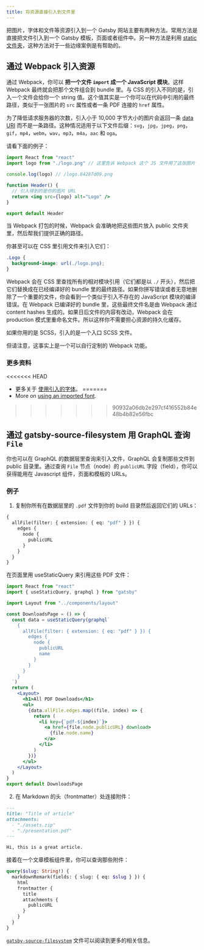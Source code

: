 ```yaml
---
title: 将资源直接引入到文件里
---
```


把图片，字体和文件等资源引入到一个 Gatsby 网站主要有两种方法。常用方法是直接把文件引入到一个 Gatsby 模板，页面或者组件中。另一种方法是利用 [static 文件夹](/docs/static-folder)，这种方法对于一些边缘案例是有帮助的。

## 通过 Webpack 引入资源

通过 Webpack，你可以 **把一个文件 `import` 成一个 JavaScript 模块**。这样 Webpack 最终就会把那个文件组合到 bundle 里。与 CSS 的引入不同的是，引入一个文件会给你一个 string 值。这个值其实是一个你可以在代码中引用的最终路径，类似于一张图片的 `src` 属性或者一条 PDF 连接的 `href` 属性。

为了降低请求服务器的次数，引入小于 10,000 字节大小的图片会返回一条
[data URI](https://developer.mozilla.org/en-US/docs/Web/HTTP/Basics_of_HTTP/Data_URIs) 而不是一条路径。这种情况适用于以下文件后缀：`svg`，`jpg`，`jpeg`，`png`，`gif`，`mp4`，`webm`，`wav`，`mp3`，`m4a`，`aac` 和 `oga`。

请看下面的例子：

```jsx
import React from "react"
import logo from "./logo.png" // 这里告诉 Webpack 这个 JS 文件用了这张图片

console.log(logo) // /logo.84287d09.png

function Header() {
  // 引入得到的是你的图片 URL
  return <img src={logo} alt="Logo" />
}

export default Header
```

当 Webpack 打包的时候，Webpack 会准确地把这些图片放入 public 文件夹里，然后帮我们提供正确的路径。

你甚至可以在 CSS 里引用文件来引入它们：

```css
.Logo {
  background-image: url(./logo.png);
}
```

Webpack 会在 CSS 里查找所有的相对模块引用（它们都是以 `./` 开头），然后把它们替换成在已经编译好的 bundle 里的最终路径。如果你拼写错误或者无意地删除了一个重要的文件，你会看到一个类似于引入不存在的 JavaScript 模块的编译错误。在 Webpack 已编译好的 bundle 里，这些最终文件名是由 Webpack 通过 content hashes 生成的。如果日后文件的内容有改动，Webpack 会在 production 模式里重命名文件。所以这样你不需要担心资源的持久化缓存。

如果你用的是 SCSS，引入的是一个入口 SCSS 文件。

但请注意，这事实上是一个可以自行定制的 Webpack 功能。

<EggheadEmbed
  lessonLink="https://egghead.io/lessons/gatsby-import-a-local-image-into-a-gatsby-component-with-webpack"
  lessonTitle="Import a Local Image into a Gatsby Component with webpack"
/>

### 更多资料

<<<<<<< HEAD
- 更多关于 [使用引入的字体](https://www.gatsbyjs.org/docs/recipes/#adding-a-local-font)。
=======
- More on [using an imported font](/docs/recipes/styling-css#adding-a-local-font).
>>>>>>> 90932a06db2e297cf416552b84e48b4b82e56fbc

## 通过 gatsby-source-filesystem 用 GraphQL 查询 `File`

你也可以在 GraphQL 的数据层里查询来引入文件，GraphQL 会复制那些文件到 public 目录里。通过查询 `File` 节点（node）的 `publicURL` 字段（field），你可以获得能用在 Javascript 组件，页面和模板的 URLs。

### 例子

1. 复制你所有在数据层里的 `.pdf` 文件到你的 build 目录然后返回它们的 URLs：

```graphql
{
  allFile(filter: { extension: { eq: "pdf" } }) {
    edges {
      node {
        publicURL
      }
    }
  }
}
```

在页面里用 useStaticQuery 来引用这些 PDF 文件：

```jsx
import React from "react"
import { useStaticQuery, graphql } from "gatsby"

import Layout from "../components/layout"

const DownloadsPage = () => {
  const data = useStaticQuery(graphql`
    {
      allFile(filter: { extension: { eq: "pdf" } }) {
        edges {
          node {
            publicURL
            name
          }
        }
      }
    }
  `)
  return (
    <Layout>
      <h1>All PDF Downloads</h1>
      <ul>
        {data.allFile.edges.map((file, index) => {
          return (
            <li key={`pdf-${index}`}>
              <a href={file.node.publicURL} download>
                {file.node.name}
              </a>
            </li>
          )
        })}
      </ul>
    </Layout>
  )
}
export default DownloadsPage
```

2. 在 Markdown 的头（frontmatter）处连接附件：

```markdown
---
title: "Title of article"
attachments:
  - "./assets.zip"
  - "./presentation.pdf"
---

Hi, this is a great article.
```

接着在一个文章模板组件里，你可以查询那些附件：

```graphql
query($slug: String!) {
  markdownRemark(fields: { slug: { eq: $slug } }) {
    html
    frontmatter {
      title
      attachments {
        publicURL
      }
    }
  }
}
```

[`gatsby-source-filesystem`](/packages/gatsby-source-filesystem/) 文件可以阅读到更多的相关信息。
